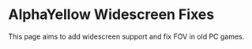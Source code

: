 # AlphaYellow Widescreen Fixes
This page aims to add widescreen support and fix FOV in old PC games.
